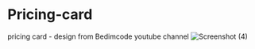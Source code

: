# Pricing-card
pricing card - design from Bedimcode youtube channel
![Screenshot (4)](https://user-images.githubusercontent.com/95019708/167318049-448c37bc-7ddb-4ec0-88c6-82e0a3762931.png)
